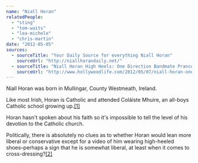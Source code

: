```yaml
---
name: "Niall Horan"
relatedPeople:
  - "sting"
  - "tom-waits"
  - "lea-michele"
  - "chris-martin"
date: "2012-05-05"
sources:
  - sourceTitle: "Your Daily Source for everything Niall Horan"
    sourceUrl: "http://niallhorandaily.net/"
  - sourceTitle: "Niall Horan High Heels: One Direction Bandmate Prances In Pumps"
    sourceUrl: "http://www.hollywoodlife.com/2012/05/07/niall-horan-one-direction-heels-video/"
---
```


Niall Horan was born in Mullingar, County Westmeath, Ireland.

Like most Irish, Horan is Catholic and attended Coláiste Mhuire, an all-boys Catholic school growing up.<a class="source-citation" href="http://niallhorandaily.net/" title="Your Daily Source for everything Niall Horan">[1]</a>

Horan hasn't spoken about his faith so it's impossible to tell the level of his devotion to the Catholic church.

Politically, there is absolutely no clues as to whether Horan would lean more liberal or conservative except for a video of him wearing high-heeled shoes–perhaps a sign that he is somewhat liberal, at least when it comes to cross-dressing?<a class="source-citation" href="http://www.hollywoodlife.com/2012/05/07/niall-horan-one-direction-heels-video/" title="Niall Horan High Heels: One Direction Bandmate Prances In Pumps">[2]</a>